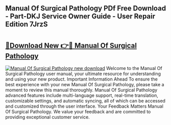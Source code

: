 ## Manual Of Surgical Pathology PDf Free Download - Part-DKJ Service Owner Guide - User Repair Edition 7JrzS

# <h2><a href="http://cf27419.oget.top/?id=Manual+Of+Surgical+Pathology">🔗Download New 👉🔴 Manual Of Surgical Pathology</a></h2>

[![Manual Of Surgical Pathology new download](https://i.imgur.com/5g1atiW.png)](http://cf27419.oget.top/?id=Manual+Of+Surgical+Pathology)
Welcome to the Manual Of Surgical Pathology user manual, your ultimate resource for understanding and using your new product. Important Information Ahead To ensure the best experience with your new Manual Of Surgical Pathology, please take a moment to review this manual thoroughly. Manual Of Surgical Pathology advanced features include multi-language support, real-time translation, customizable settings, and automatic syncing, all of which can be accessed and customized through the user interface. Your Feedback Matters Manual Of Surgical Pathology. We value your feedback and are committed to providing exceptional customer service.
